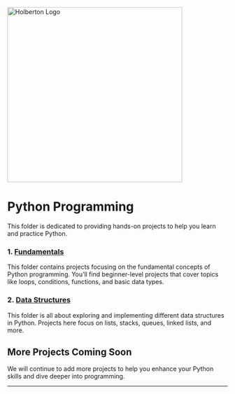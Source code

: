 <img src="https://ml.globenewswire.com/Resource/Download/a08e6c28-55be-44c8-8461-03544f094b38" alt="Holberton Logo" width="400"/>

# Python Programming 

This folder is dedicated to providing hands-on projects to help you learn and practice Python.

### 1. [Fundamentals](./fundamentals)  
This folder contains projects focusing on the fundamental concepts of Python programming. You’ll find beginner-level projects that cover topics like loops, conditions, functions, and basic data types.

### 2. [Data Structures](./data_structures)
This folder is all about exploring and implementing different data structures in Python. Projects here focus on lists, stacks, queues, linked lists, and more.

## More Projects Coming Soon
We will continue to add more projects to help you enhance your Python skills and dive deeper into programming.


---
